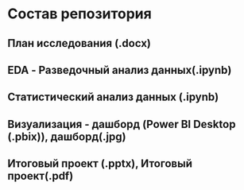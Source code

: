 # Состав репозитория

## План исследования (.docx)

## EDA - Разведочный анализ данных(.ipynb)

## Статистический анализ данных (.ipynb)

## Визуализация - дашборд (Power BI Desktop (.pbix)), дашборд(.jpg)

## Итоговый проект (.pptx),  Итоговый проект(.pdf)
